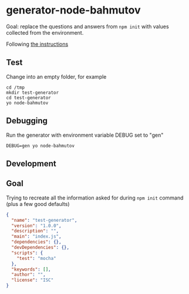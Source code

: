 # generator-node-bahmutov

Goal: replace the questions and answers from `npm init` with values collected from
the environment.

Following [the instructions](http://yeoman.io/authoring/index.html)

## Test

Change into an empty folder, for example

    cd /tmp
    mkdir test-generator
    cd test-generator
    yo node-bahmutov

## Debugging

Run the generator with environment variable DEBUG set to "gen"

    DEBUG=gen yo node-bahmutov

## Development

## Goal

Trying to recreate all the information asked for during `npm init` command (plus a few good
defaults)

```json
{
  "name": "test-generator",
  "version": "1.0.0",
  "description": "",
  "main": "index.js",
  "dependencies": {},
  "devDependencies": {},
  "scripts": {
    "test": "mocha"
  },
  "keywords": [],
  "author": "",
  "license": "ISC"
}
```
